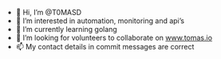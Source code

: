 - 👋 Hi, I’m @T0MASD
- 👀 I’m interested in automation, monitoring and api’s 
- 🌱 I’m currently learning golang 
- 💞️ I’m looking for volunteers to collaborate on www.tomas.io
- 📫 My contact details in commit messages are correct 

<!---
T0MASD/T0MASD is a ✨ special ✨ repository because its `README.md` (this file) appears on your GitHub profile.
You can click the Preview link to take a look at your changes.
--->
